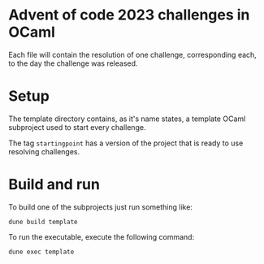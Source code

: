 # Advent of code 2023 challenges in OCaml

Each file will contain the resolution of one challenge, corresponding each, to the day the challenge was released.

# Setup

The template directory contains, as it's name states, a template OCaml subproject used to start every challenge.

The tag ```startingpoint``` has a version of the project that is ready to use resolving challenges.

# Build and run

To build one of the subprojects just run something like:

```
dune build template
```

To run the executable, execute the following command:

```
dune exec template
```
